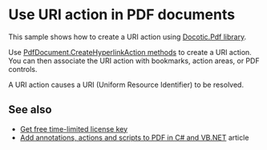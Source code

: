 # Use URI action in PDF documents
This sample shows how to create a URI action using [Docotic.Pdf library](https://bitmiracle.com/pdf-library/).

Use [PdfDocument.CreateHyperlinkAction methods](https://bitmiracle.com/pdf-library/api/pdfdocument-createhyperlinkaction) to create a URI action.
You can then associate the URI action with bookmarks, action areas, or PDF controls.

A URI action causes a URI (Uniform Resource Identifier) to be resolved.

## See also
* [Get free time-limited license key](https://bitmiracle.com/pdf-library/download-pdf-library.aspx)
* [Add annotations, actions and scripts to PDF in C# and VB.NET](https://bitmiracle.com/pdf-library/annotations-and-actions.aspx) article